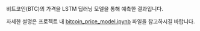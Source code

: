 비트코인(BTC)의 가격을 LSTM 딥러닝 모델을 통해 예측한 결과입니다.

자세한 설명은 프로젝트 내 [bitcoin_price_model.ipynb](https://github.com/lagonee23/price-prediction-models/blob/main/bitcoin_price_model.ipynb) 파일을 참고하시길 바랍니다.
